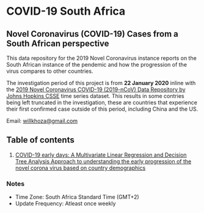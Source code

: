 # COVID-19 South Africa

## Novel Coronavirus (COVID-19) Cases from a South African perspective

This data repository for the 2019 Novel Coronavirus instance reports on the South African instance of the pendemic and how the progression of the virus compares to other countries.

The investigation period of this project is from **22 January 2020** inline with the [2019 Novel Coronavirus COVID-19 (2019-nCoV) Data Repository by Johns Hopkins CSSE](https://github.com/CSSEGISandData/COVID-19) time series dataset. This results in some contries being left truncated in the investigation, these are countries that experience their first confirmed case outside of this period, including China and the US.

Email: willkhoza@gmail.com

## Table of contents

1. [COVID-19 early days: A Multivariate Linear Regression and Decision Tree Analysis Approach to understanding the early progression of the novel corona virus based on country demographics](https://github.com/willkhoza/COVID_SA/blob/master/reporting/regression%20analysis/report.pdf)

### Notes
- Time Zone:  South Africa Standard Time (GMT+2)
- Update Frequency: Atleast once weekly
